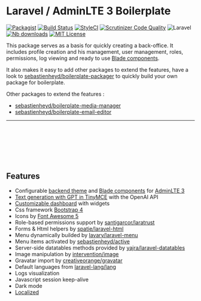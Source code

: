 # Laravel / AdminLTE 3 Boilerplate

[![Packagist](https://img.shields.io/packagist/v/sebastienheyd/boilerplate.svg?style=flat-square)](https://packagist.org/packages/sebastienheyd/boilerplate)
[![Build Status](https://scrutinizer-ci.com/g/sebastienheyd/boilerplate/badges/build.png?b=master&style=flat-square)](https://scrutinizer-ci.com/g/sebastienheyd/boilerplate/build-status/master)
[![StyleCI](https://github.styleci.io/repos/86598046/shield?branch=master&style=flat-square)](https://github.styleci.io/repos/86598046)
[![Scrutinizer Code Quality](https://scrutinizer-ci.com/g/sebastienheyd/boilerplate/badges/quality-score.png?b=master&style=flat-square)](https://scrutinizer-ci.com/g/sebastienheyd/boilerplate/?branch=master)
![Laravel](https://img.shields.io/badge/Laravel-6.x%20→%208.x-green?logo=Laravel&style=flat-square)
[![Nb downloads](https://img.shields.io/packagist/dt/sebastienheyd/boilerplate.svg?style=flat-square)](https://packagist.org/packages/sebastienheyd/boilerplate)
[![MIT License](https://img.shields.io/github/license/sebastienheyd/boilerplate.svg?style=flat-square)](license.md)

This package serves as a basis for quickly creating a back-office.
It includes profile creation and his management, user management, roles, permissions, log viewing and ready to use [Blade components](components/card.html).

It also makes it easy to add other packages to extend the features, have a look to
[sebastienheyd/boilerplate-packager](https://github.com/sebastienheyd/boilerplate-packager) to quickly build your own
package for boilerplate.

Other packages to extend the features :
* [sebastienheyd/boilerplate-media-manager](https://github.com/sebastienheyd/boilerplate-media-manager)
* [sebastienheyd/boilerplate-email-editor](https://github.com/sebastienheyd/boilerplate-email-editor)

---
<a :href="$withBase('/assets/img/register.png')" class="img-link"><img :src="$withBase('/assets/img/register.png')" style="max-width:100%;height:90px;margin-right:.5rem"/></a>
<a :href="$withBase('/assets/img/login.png')" class="img-link"><img :src="$withBase('/assets/img/login.png')" style="max-width:100%;height:90px;margin-right:.5rem"/></a>
<a :href="$withBase('/assets/img/add_user.png')" class="img-link"><img :src="$withBase('/assets/img/add_user.png')" style="max-width:100%;height:90px;margin-right:.5rem" /></a>
<a :href="$withBase('/assets/img/role.png')" class="img-link"><img :src="$withBase('/assets/img/role.png')" style="max-width:100%;height:90px;margin-right:.5rem" /></a>
<a :href="$withBase('/assets/img/logs.png')" class="img-link"><img :src="$withBase('/assets/img/logs.png')" style="max-width:100%;height:90px;margin-right:.5rem" /></a>
<a :href="$withBase('/assets/img/theme_red.png')" class="img-link"><img :src="$withBase('/assets/img/theme_red.png')" style="max-width:100%;height:90px;margin-right:.5rem" /></a>
<a :href="$withBase('/assets/img/dashboard.png')" class="img-link"><img :src="$withBase('/assets/img/dashboard.png')" style="max-width:100%;height:90px;margin-right:.5rem" /></a>

## Features

* Configurable [backend theme](howto/change_theme.html) and [Blade components](components/card.html) for [AdminLTE 3](https://adminlte.io/docs/3.0/)
* [Text generation with GPT in TinyMCE](howto/generate_text_gpt.html) with the OpenAI API
* [Customizable dashboard](dashboard/generate_widget.html) with widgets
* Css framework [Bootstrap 4](https://getbootstrap.com/)
* Icons by [Font Awesome 5](https://fontawesome.com/)
* Role-based permissions support by [santigarcor/laratrust](https://github.com/santigarcor/laratrust)
* Forms & Html helpers by [spatie/laravel-html](https://github.com/spatie/laravel-html)
* Menu dynamically builded by [lavary/laravel-menu](https://github.com/lavary/laravel-menu)
* Menu items activated by [sebastienheyd/active](https://github.com/sebastienheyd/active)
* Server-side datatables methods provided by [yajra/laravel-datatables](https://yajrabox.com/docs/laravel-datatables)
* Image manipulation by [intervention/image](https://github.com/intervention/image)
* Gravatar import by [creativeorange/gravatar](https://github.com/creativeorange/gravatar)
* Default languages from [laravel-lang/lang](https://github.com/Laravel-Lang/lang)
* Logs visualization
* Javascript session keep-alive
* Dark mode
* [Localized](https://github.com/sebastienheyd/boilerplate/tree/master/src/resources/lang)
